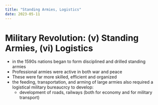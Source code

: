 ```yaml
---
title: "Standing Armies, Logistics"
date: 2023-05-11
---
```

# Military Revolution: (v) Standing Armies, (vi) Logistics

- in the 1590s nations began to form disciplined and drilled standing armies
- Professional armies were active in both war and peace
- These were far more skilled, efficient and organized
- the feeding, transportation, and arming of large armies also required a logistical military bureaucrcy to develop:
  - development of roads, railways (both for economy and for military transport)

